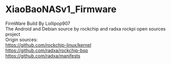 # XiaoBaoNASv1_Firmware
FirmWare Build By Lollipop907
<br />The Android and Debian source by rockchip and radxa rockpi open sources project
<br />Origin sources:
<br />https://github.com/rockchip-linux/kernel
<br />https://github.com/radxa/rockchip-bsp
<br />https://github.com/radxa/manifests
